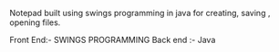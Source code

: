 Notepad built using swings programming in java for creating, saving , opening files.

Front End:- SWINGS PROGRAMMING
Back end :- Java 
